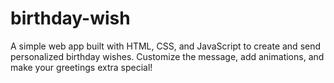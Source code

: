 # birthday-wish
A simple web app built with HTML, CSS, and JavaScript to create and send personalized birthday wishes. Customize the message, add animations, and make your greetings extra special!
